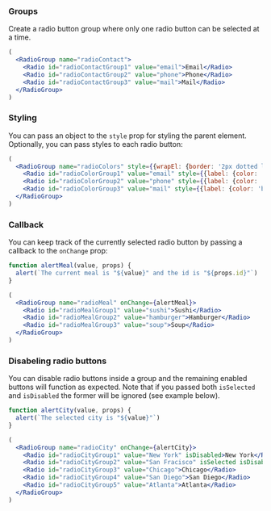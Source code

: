 ### Groups
Create a radio button group where only one radio button can be selected at a time.

```jsx static
(
  <RadioGroup name="radioContact">
    <Radio id="radioContactGroup1" value="email">Email</Radio>
    <Radio id="radioContactGroup2" value="phone">Phone</Radio>
    <Radio id="radioContactGroup3" value="mail">Mail</Radio>
  </RadioGroup>
)
```

### Styling
You can pass an object to the `style` prop for styling the parent element. Optionally, you can pass styles to each radio button:
```jsx static
(
  <RadioGroup name="radioColors" style={{wrapEl: {border: '2px dotted lightblue', padding: 20}}}>
    <Radio id="radioColorGroup1" value="email" style={{label: {color: 'green'}}}>Green</Radio>
    <Radio id="radioColorGroup2" value="phone" style={{label: {color: 'red'}}}>Red</Radio>
    <Radio id="radioColorGroup3" value="mail" style={{label: {color: 'blue'}}}>Blue</Radio>
  </RadioGroup>
)
```

### Callback
You can keep track of the currently selected radio button by passing a callback to the `onChange` prop:
```jsx static
function alertMeal(value, props) {
  alert(`The current meal is "${value}" and the id is "${props.id}"`)
}

(
  <RadioGroup name="radioMeal" onChange={alertMeal}>
    <Radio id="radioMealGroup1" value="sushi">Sushi</Radio>
    <Radio id="radioMealGroup2" value="hamburger">Hamburger</Radio>
    <Radio id="radioMealGroup3" value="soup">Soup</Radio>
  </RadioGroup>
)
```

### Disabeling radio buttons
You can disable radio buttons inside a group and the remaining enabled buttons will function as expected. Note that if you passed both `isSelected` and `isDisabled` the former will be ignored (see example below).
```jsx static
function alertCity(value, props) {
  alert(`The selected city is "${value}"`)
}

(
  <RadioGroup name="radioCity" onChange={alertCity}>
    <Radio id="radioCityGroup1" value="New York" isDisabled>New York</Radio>
    <Radio id="radioCityGroup2" value="San Fracisco" isSelected isDisabled>San Francisco</Radio>
    <Radio id="radioCityGroup3" value="Chicago">Chicago</Radio>
    <Radio id="radioCityGroup4" value="San Diego">San Diego</Radio>
    <Radio id="radioCityGroup5" value="Atlanta">Atlanta</Radio>
  </RadioGroup>
)
```
